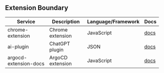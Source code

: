 ## Extension Boundary

| Service               | Description          | Language/Framework | Docs                                                                         |
|-----------------------|----------------------|--------------------|------------------------------------------------------------------------------|
| chrome-extension      | Chrome extension     | JavaScript         | [docs](./chrome-extension/README.md)                                         |                                                                       
| ai-plugin             | ChatGPT plugin       | JSON               | [docs](../ui/nx-monorepo/packages/landing/public/.well-known/ai-plugin.json) |
| argocd-extension-docs | ArgoCD extension     | JavaScript         | [docs](./argocd-extension-docs/README.md)                                    |

